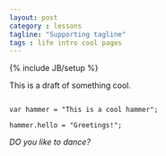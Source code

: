 ```yaml
---
layout: post
category : lessons
tagline: "Supporting tagline"
tags : life intro cool pages
---
```

{% include JB/setup %}

This is a draft of something cool.

<code>
var hammer = "This is a cool hammer";<br>
hammer.hello = "Greetings!";
</code>


_DO you like to dance?_

